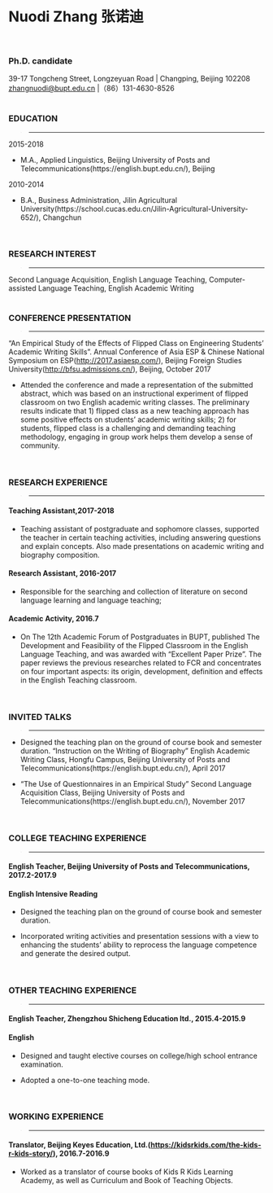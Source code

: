 # Nuodi Zhang  张诺迪
<br />  


### Ph.D. candidate  

39-17 Tongcheng Street, Longzeyuan Road | Changping, Beijing 102208  
zhangnuodi@bupt.edu.cn |（86）131-4630-8526  
<br />

### EDUCATION
>---
2015-2018
<ul>
<li> M.A., Applied Linguistics, Beijing University of Posts and Telecommunications(https://english.bupt.edu.cn/), Beijing</li>
</ul>

2010-2014
<ul>
<li>B.A., Business Administration, Jilin Agricultural University(https://school.cucas.edu.cn/Jilin-Agricultural-University-652/), Changchun</li>
</ul>  
<br />

### RESEARCH INTEREST
>---
Second Language Acquisition, English Language Teaching, Computer-assisted Language Teaching, English Academic Writing  
<br />

### CONFERENCE PRESENTATION
>---
“An Empirical Study of the Effects of Flipped Class on Engineering Students’ Academic Writing Skills”. Annual Conference of Asia ESP & Chinese National Symposium on ESP(http://2017.asiaesp.com/), Beijing Foreign Studies University(http://bfsu.admissions.cn/), Beijing, October 2017
<ul>
<li>Attended the conference and made a representation of the submitted abstract, which was based on an instructional experiment of flipped classroom on two English academic writing classes. The preliminary results indicate that 1) flipped class as a new teaching approach has some positive effects on students’ academic writing skills; 2) for students, flipped class is a challenging and demanding teaching methodology, engaging in group work helps them develop a sense of community.</li>
</ul>  
<br />

### RESEARCH EXPERIENCE  
>---
#### Teaching Assistant,2017-2018  
<ul>
<li>Teaching assistant of postgraduate and sophomore classes, supported the teacher in certain teaching activities, including answering questions and explain concepts. Also made presentations on academic writing and biography composition.</li>
</ul>

#### Research Assistant, 2016-2017  
<ul>
<li>Responsible for the searching and collection of literature on second language learning and language teaching;</li>
</ul>

#### Academic Activity, 2016.7  
<ul>
<li>On The 12th Academic Forum of Postgraduates in BUPT, published The Development and Feasibility of the Flipped Classroom in the English Language Teaching, and was awarded with “Excellent Paper Prize”. The paper reviews the previous researches related to FCR and concentrates on four important aspects: its origin, development, definition and effects in the English Teaching classroom.</li>
</ul>
<br />  


### INVITED TALKS  
>---
<ul>
<li>Designed the teaching plan on the ground of course book and semester duration. “Instruction on the Writing of Biography” English Academic Writing Class, Hongfu Campus, Beijing University of Posts and Telecommunications(https://english.bupt.edu.cn/), April 2017</li>
</ul>
<ul>
<li>“The Use of Questionnaires in an Empirical Study” Second Language Acquisition Class, Beijing University of Posts and Telecommunications(https://english.bupt.edu.cn/), November 2017</li>
</ul>  
<br /> 

### COLLEGE TEACHING EXPERIENCE
>---
#### English Teacher, Beijing University of Posts and Telecommunications, 2017.2-2017.9  
#### English Intensive Reading
<ul>
<li>Designed the teaching plan on the ground of course book and semester duration.</li>
</ul>
<ul>
<li>Incorporated writing activities and presentation sessions with a view to enhancing the students’ ability to reprocess the language competence and generate the desired output.</li>
</ul>  
<br />

### OTHER TEACHING EXPERIENCE
>---
#### English Teacher, Zhengzhou Shicheng Education ltd., 2015.4-2015.9  
#### English 
<ul>
<li>Designed and taught elective courses on college/high school entrance examination.</li>
</ul>
<ul>
<li>Adopted a one-to-one teaching mode.</li>
</ul>  
<br />

### WORKING EXPERIENCE
>---
#### Translator, Beijing Keyes Education, Ltd.(https://kidsrkids.com/the-kids-r-kids-story/), 2016.7-2016.9
<ul>
<li>Worked as a translator of course books of Kids R Kids Learning Academy, as well as Curriculum and Book of Teaching Objects.</li>
</ul> 
